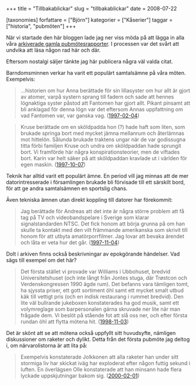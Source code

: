 +++
title = "Tillbakablickar"
slug = "tillbakablickar"
date = 2008-07-22

[taxonomies]
forfattare = ["Björn"]
kategorier = ["Kåserier"]
taggar = ["historia", "pubmöten"]
+++

När vi startade den här bloggen lade jag ner viss möda på att lägga in alla
våra [arkiverade gamla pubmötesrapporter](/taggar/pubmoten). I
processen var det svårt att undvika att läsa någon rad här och där.

Eftersom nostalgi säljer tänkte jag här publicera några väl valda citat.

<!-- more -->

Barndomsminnen verkar ha varit ett populärt samtalsämne på våra möten. Exempelvis:

> …historien om hur Anna berättade för sin lillasyster om hur allt är gjort av
> atomer, varpå systern sprang till fadern och sade att hennes lögnaktiga
> syster påstod att Fantomen har gjort allt. Pikant pinsamt att bli anklagad
> för denna lögn var det eftersom Annas uppfattning om vad Fantomen var, var
> ganska vag. ([1997-02-04](./blogg/4_februari_1997.md))

> Kruse berättade om en sköldpadda hon (?) hade haft som liten, som brukade
> springa bort med mycket jämna mellanrum och återlämnas mot hittelön. Sålunda
> brukade traktens ungar när de var godissugna titta förbi familjen Kruse och
> undra om sköldpaddan hade sprungit bort. Vi framförde här några
> konspirationsteorier, men de viftades bort. Karin var helt säker på att
> sköldpaddan kravlade ut i världen för egen maskin.
> ([1997-10-07](./blogg/7_oktober_1997.md))

Teknik har alltid varit ett populärt ämne. En period vill jag minnas att de
mer datorintresserade i församlingen brukade bli förvisade till ett särskilt
bord, för att ge andra samtalsämnen en sportslig chans.

Även tekniska ämnen utan direkt koppling till datorer har förekommit:

> Jag berättade för Andreas att det inte är några större problem att få tag på
> TV och videobandspelare i Sverige som klarar signalstandarden NTSC. Det fick
> honom att börja grunna på om han skulle ta kontakt med den vilt främmande
> amerikanska som skrivit till honom för att utbyta amatörporrfilmer. Jag lovar
> att bevaka ärendet och låta er veta hur det går.
> ([1997-11-04](./blogg/4_november_1997.md))

Dolt i arkiven finns också beskrivningar av epokgörande händelser. Vad sägs
till exempel om det här?

> Det första stället vi provade var Williams i Ubbohuset, bredvid
> Universitetshuset (och inte långt från Jontes stuga, där Trøstcon och
> Verdenskongressen 1990 ägde rum). Det befanns vara tämligen tomt, ha sjyssta
> priser, ett gott sortiment öhl samt ett mycket smalt utbud käk till vettigt
> pris (och en indisk restaurang i rummet bredvid). Den lite väl bullrande
> jukeboxen konstaterades ha god musik, samt ett volymreglage som barpersonalen
> gärna skruvade ner lite när man frågade dem. Vi beslöt på stående fot att slå
> oss ner, och efter första rundan öhl att flytta mötena hit.
> ([1998-11-03](./blogg/3_november_1998.md))

Det är skönt att se att mötena också uppfyllt sitt huvudsyfte, nämligen
diskussioner om raketer och dylikt. Detta från det första pubmöte jag deltog
i, om närvarolistorna är att lita på:

> Exempelvis konstaterade Jolkkonen att alla raketer han under sitt stormiga
> liv har skickat iväg har exploderat efter någon futtig sekund i luften. En
> överlägsen Olle konstaterade att han minsann hade flera lyckade
> uppskjutningar bakom sig. ([2000-02-01](./blogg/1_februari_2000.md))
